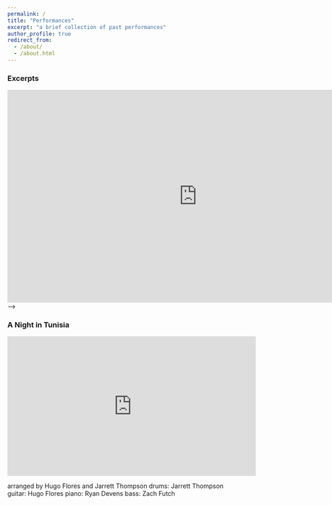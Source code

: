 ```yaml
---
permalink: /
title: "Performances"
excerpt: "a brief collection of past performances"
author_profile: true
redirect_from: 
  - /about/
  - /about.html
---
```



### Excerpts

<iframe width="853" height="480" src="https://www.youtube.com/embed/CYiqUs1DgTQ" frameborder="0" allow="accelerometer; autoplay; clipboard-write; encrypted-media; gyroscope; picture-in-picture" allowfullscreen></iframe> -->


### A Night in Tunisia 

<iframe width="560" height="315" src="https://www.youtube.com/embed/1CHCJZ3cdZQ" frameborder="0" allow="accelerometer; autoplay; clipboard-write; encrypted-media; gyroscope; picture-in-picture" allowfullscreen></iframe>

arranged by Hugo Flores and Jarrett Thompson
drums: Jarrett Thompson
guitar: Hugo Flores
piano: Ryan Devens
bass: Zach Futch
